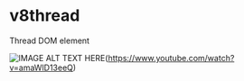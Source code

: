 # v8thread
Thread DOM element

![IMAGE ALT TEXT HERE](https://img.youtube.com/vi/amaWlD13eeQ/0.jpg)(https://www.youtube.com/watch?v=amaWlD13eeQ)
